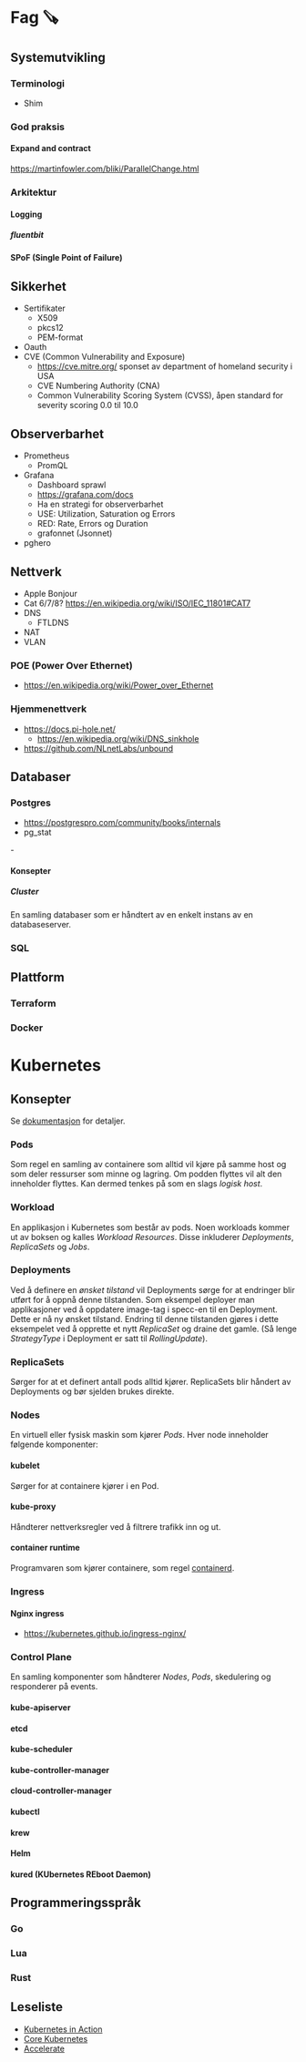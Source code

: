 Fag 🪚
======

Systemutvikling
---------------

### Terminologi

-	Shim

### God praksis

#### Expand and contract

https://martinfowler.com/bliki/ParallelChange.html

### Arkitektur

#### Logging

##### fluentbit

#### SPoF (Single Point of Failure)

Sikkerhet
---------

-	Sertifikater
	-	X509
	-	pkcs12
	-	PEM-format
-	Oauth
-	CVE (Common Vulnerability and Exposure)
	-	https://cve.mitre.org/ sponset av department of homeland security i USA
	-	CVE Numbering Authority (CNA)
	-	Common Vulnerability Scoring System (CVSS), åpen standard for severity scoring 0.0 til 10.0

Observerbarhet
--------------

-	Prometheus
	-	PromQL
-	Grafana
	-	Dashboard sprawl
	-	https://grafana.com/docs
	-	Ha en strategi for observerbarhet
	-	USE: Utilization, Saturation og Errors
	-	RED: Rate, Errors og Duration
	-	grafonnet (Jsonnet)
-	pghero

Nettverk
--------

-	Apple Bonjour
-	Cat 6/7/8? https://en.wikipedia.org/wiki/ISO/IEC_11801#CAT7
-	DNS
	-	FTLDNS
-	NAT
-	VLAN

### POE (Power Over Ethernet)

-	https://en.wikipedia.org/wiki/Power_over_Ethernet

### Hjemmenettverk

-	https://docs.pi-hole.net/
	-	https://en.wikipedia.org/wiki/DNS_sinkhole
-	https://github.com/NLnetLabs/unbound

Databaser
---------

### Postgres

-	https://postgrespro.com/community/books/internals
-	pg_stat

\-

#### Konsepter

##### Cluster

En samling databaser som er håndtert av en enkelt instans av en databaseserver.

### SQL

Plattform
---------

### Terraform

### Docker

Kubernetes
==========

Konsepter
---------

Se [dokumentasjon](https://kubernetes.io/docs) for detaljer.

### Pods

Som regel en samling av containere som alltid vil kjøre på samme host og som deler ressurser som minne og lagring. Om podden flyttes vil alt den inneholder flyttes. Kan dermed tenkes på som en slags *logisk host*.

### Workload

En applikasjon i Kubernetes som består av pods. Noen workloads kommer ut av boksen og kalles *Workload Resources*. Disse inkluderer *Deployments*, *ReplicaSets* og *Jobs*.

### Deployments

Ved å definere en *ønsket tilstand* vil Deployments sørge for at endringer blir utført for å oppnå denne tilstanden. Som eksempel deployer man applikasjoner ved å oppdatere image-tag i specc-en til en Deployment. Dette er nå ny ønsket tilstand. Endring til denne tilstanden gjøres i dette eksempelet ved å opprette et nytt *ReplicaSet* og draine det gamle. (Så lenge *StrategyType* i Deployment er satt til *RollingUpdate*).

### ReplicaSets

Sørger for at et definert antall pods alltid kjører. ReplicaSets blir håndert av Deployments og bør sjelden brukes direkte.

### Nodes

En virtuell eller fysisk maskin som kjører *Pods*. Hver node inneholder følgende komponenter:

#### kubelet

Sørger for at containere kjører i en Pod.

#### kube-proxy

Håndterer nettverksregler ved å filtrere trafikk inn og ut.

#### container runtime

Programvaren som kjører containere, som regel [containerd](https://containerd.io/docs/).

### Ingress

#### Nginx ingress

-	https://kubernetes.github.io/ingress-nginx/  

### Control Plane

En samling komponenter som håndterer *Nodes*, *Pods*, skedulering og responderer på events.

#### kube-apiserver

#### etcd

#### kube-scheduler

#### kube-controller-manager

#### cloud-controller-manager

#### kubectl

#### krew

#### Helm

#### kured (KUbernetes REboot Daemon)

Programmeringsspråk
-------------------

### Go

### Lua

### Rust

Leseliste
---------

-	[Kubernetes in Action](https://www.manning.com/books/kubernetes-in-action)
-	[Core Kubernetes](https://www.manning.com/books/core-kubernetes)
-	[Accelerate](https://books.apple.com/nbook/accelerate-the-science-of-lean-software-and/id1604511060)

